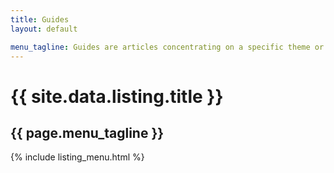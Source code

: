 ```yaml
---
title: Guides
layout: default

menu_tagline: Guides are articles concentrating on a specific theme or technology.
---
```


<div class="row">
	<div class="two-thirds">
		<h1>{{ site.data.listing.title }}</h1>
		<h2 class="descriptive">{{ page.menu_tagline }}</h2>
	</div>
</div>
<div class="row">
	<div class="three-thirds columnise-lists">
		{% include listing_menu.html %}
	</div>
</div>
